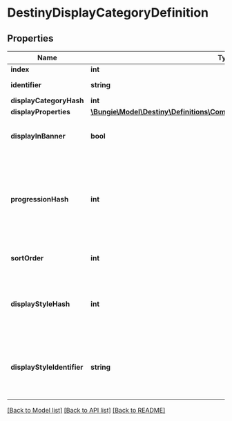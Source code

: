 # DestinyDisplayCategoryDefinition

## Properties
Name | Type | Description | Notes
------------ | ------------- | ------------- | -------------
**index** | **int** |  | [optional] 
**identifier** | **string** | A string identifier for the display category. | [optional] 
**displayCategoryHash** | **int** |  | [optional] 
**displayProperties** | [**\Bungie\Model\Destiny\Definitions\Common\DestinyDisplayPropertiesDefinition**](DestinyDisplayPropertiesDefinition.md) |  | [optional] 
**displayInBanner** | **bool** | If true, this category should be displayed in the \&quot;Banner\&quot; section of the vendor&#39;s UI. | [optional] 
**progressionHash** | **int** | If it exists, this is the hash identifier of a DestinyProgressionDefinition that represents the progression to show on this display category.  Specific categories can now have thier own distinct progression, apparently. So that&#39;s cool. | [optional] 
**sortOrder** | **int** | If this category sorts items in a nonstandard way, this will be the way we sort. | [optional] 
**displayStyleHash** | **int** | An indicator of how the category will be displayed in the UI. It&#39;s up to you to do something cool or interesting in response to this, or just to treat it as a normal category. | [optional] 
**displayStyleIdentifier** | **string** | An indicator of how the category will be displayed in the UI. It&#39;s up to you to do something cool or interesting in response to this, or just to treat it as a normal category. | [optional] 

[[Back to Model list]](../README.md#documentation-for-models) [[Back to API list]](../README.md#documentation-for-api-endpoints) [[Back to README]](../README.md)


